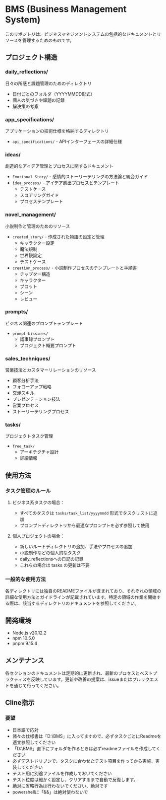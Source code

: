 # BMS (Business Management System)

このリポジトリは、ビジネスマネジメントシステムの包括的なドキュメントとリソースを管理するためのものです。

## プロジェクト構造

### daily_reflections/
日々の所感と課題管理のためのディレクトリ
- 日付ごとのフォルダ（YYYYMMDD形式）
- 個人の気づきや課題の記録
- 解決策の考察

### app_specifications/
アプリケーションの技術仕様を格納するディレクトリ
- `api_specifications/` - APIインターフェースの詳細仕様

### ideas/
創造的なアイデア管理とプロセスに関するドキュメント
- `Emotional Story/` - 感情的ストーリーテリングの方法論と統合ガイド
- `idea_process/` - アイデア創出プロセスとテンプレート
  - テストケース
  - スコアリングガイド
  - プロセステンプレート

### novel_management/
小説制作と管理のためのリソース
- `created_story/` - 作成された物語の設定と管理
  - キャラクター設定
  - 魔法規制
  - 世界観設定
  - テストケース
- `creation_process/` - 小説制作プロセスのテンプレートと手順書
  - チャプター構造
  - キャラクター
  - プロット
  - シーン
  - レビュー

### prompts/
ビジネス関連のプロンプトテンプレート
- `prompt-bissines/`
  - 議事録プロンプト
  - プロジェクト概要プロンプト

### sales_techniques/
営業技法とカスタマーリレーションのリソース
- 顧客分析手法
- フォローアップ戦略
- 交渉スキル
- プレゼンテーション技法
- 営業プロセス
- ストーリーテリングプロセス

### tasks/
プロジェクトタスク管理
- `free_task/`
  - アーキテクチャ設計
  - 詳細情報

## 使用方法

### タスク管理のルール
1. ビジネス系タスクの場合：
   - すべてのタスクは `tasks/task_list/yyyymmdd` 形式でタスクリストに追加
   - プロンプトディレクトリから最適なプロンプトを必ず参照して使用

2. 個人プロジェクトの場合：
   - 新しいルートディレクトリの追加、手法やプロセスの追加
   - 小説制作などの個人的なタスク
   - daily_reflectionsへの日記の記録
   - これらの場合は tasks の更新は不要

### 一般的な使用方法
各ディレクトリには独自のREADMEファイルが含まれており、それぞれの領域の詳細な使用方法とガイドラインが記載されています。特定の領域の作業を開始する際は、該当するディレクトリのドキュメントを参照してください。

## 開発環境

- Node.js v20.12.2
- npm 10.5.0
- pnpm 9.15.4

## メンテナンス

各セクションのドキュメントは定期的に更新され、最新のプロセスとベストプラクティスを反映しています。更新や改善の提案は、issueまたはプルリクエストを通じて行ってください。

## Cline指示
### 要望
- 日本語で応対
- 諸々の仕様書は「D:\BMS」に入ってますので、必ずタスクごとにReadmeを適宜参照してください
- 「D:\BMS」直下にフォルダを作るときは必ずreadmeファイルを作成してください
- 必ずテストドリブンで、タスクに合わせたテスト項目を作ってから実施、実装してください
- テスト用に別途ファイルを作成しておいてください
- テスト粒度は細かく設定し、クリアするまで自動で反復します。
- 絶対に省略行為は行わないでください、絶対です
- powershellに「&&」は絶対使わないで